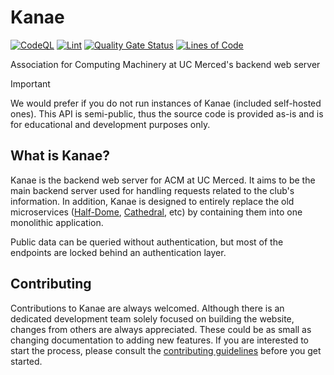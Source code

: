 # Kanae

[![CodeQL](https://github.com/UCMercedACM/kanae/actions/workflows/codeql.yml/badge.svg)](https://github.com/UCMercedACM/kanae/actions/workflows/codeql.yml) [![Lint](https://github.com/UCMercedACM/kanae/actions/workflows/lint.yml/badge.svg)](https://github.com/UCMercedACM/kanae/actions/workflows/lint.yml) [![Quality Gate Status](https://sonarcloud.io/api/project_badges/measure?project=UCMercedACM_kanae&metric=alert_status)](https://sonarcloud.io/summary/new_code?id=UCMercedACM_kanae) [![Lines of Code](https://sonarcloud.io/api/project_badges/measure?project=UCMercedACM_kanae&metric=ncloc)](https://sonarcloud.io/summary/new_code?id=UCMercedACM_kanae)

Association for Computing Machinery at UC Merced's backend web server

> [!IMPORTANT]
> We would prefer if you do not run instances of Kanae (included self-hosted ones). This API is semi-public, thus the source code is provided as-is and is for educational and development purposes only.

## What is Kanae?

Kanae is the backend web server for ACM at UC Merced. It aims to be the main backend server used for handling
requests related to the club's information. In addition, Kanae is designed to entirely replace the
old microservices ([Half-Dome](https://github.com/UCMercedACM/Half-Dome), [Cathedral](https://github.com/UCMercedACM/Cathedral), etc)
by containing them into one monolithic application.

Public data can be queried without authentication, but most of the endpoints are locked behind an authentication layer.

## Contributing

Contributions to Kanae are always welcomed. Although there is an dedicated development team solely focused on building the website, changes from others are always appreciated.
These could be as small as changing documentation to adding new features. If you are interested to start the process, please consult the [contributing guidelines](.github/CONTRIBUTING.md) before you get started.
